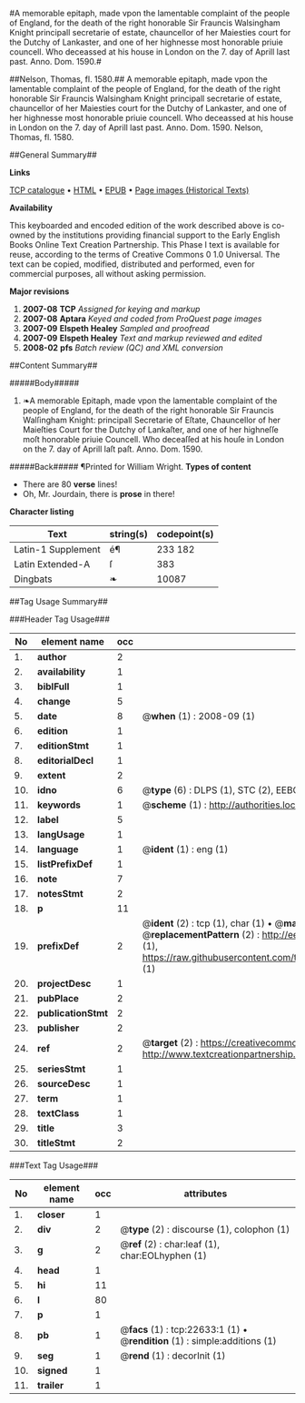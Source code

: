 #A memorable epitaph, made vpon the lamentable complaint of the people of England, for the death of the right honorable Sir Frauncis Walsingham Knight principall secretarie of estate, chauncellor of her Maiesties court for the Dutchy of Lankaster, and one of her highnesse most honorable priuie councell. Who deceassed at his house in London on the 7. day of Aprill last past. Anno. Dom. 1590.#

##Nelson, Thomas, fl. 1580.##
A memorable epitaph, made vpon the lamentable complaint of the people of England, for the death of the right honorable Sir Frauncis Walsingham Knight principall secretarie of estate, chauncellor of her Maiesties court for the Dutchy of Lankaster, and one of her highnesse most honorable priuie councell. Who deceassed at his house in London on the 7. day of Aprill last past. Anno. Dom. 1590.
Nelson, Thomas, fl. 1580.

##General Summary##

**Links**

[TCP catalogue](http://www.ota.ox.ac.uk/tcp/)  • 
[HTML](http://tei.it.ox.ac.uk/tcp/Texts-HTML/free/A08/A08059.html)  • 
[EPUB](http://tei.it.ox.ac.uk/tcp/Texts-EPUB/free/A08/A08059.epub) • 
[Page images (Historical Texts)](https://data.historicaltexts.jisc.ac.uk/view?pubId=eebo-99856976e&pageId=eebo-99856976e-22633-1)

**Availability**

This keyboarded and encoded edition of the
	       work described above is co-owned by the institutions
	       providing financial support to the Early English Books
	       Online Text Creation Partnership. This Phase I text is
	       available for reuse, according to the terms of Creative
	       Commons 0 1.0 Universal. The text can be copied,
	       modified, distributed and performed, even for
	       commercial purposes, all without asking permission.

**Major revisions**

1. __2007-08__ __TCP__ *Assigned for keying and markup*
1. __2007-08__ __Aptara__ *Keyed and coded from ProQuest page images*
1. __2007-09__ __Elspeth Healey__ *Sampled and proofread*
1. __2007-09__ __Elspeth Healey__ *Text and markup reviewed and edited*
1. __2008-02__ __pfs__ *Batch review (QC) and XML conversion*

##Content Summary##

#####Body#####

1. ❧A memorable Epitaph, made vpon the lamentable complaint of the people of England,
for the death of the right honorable Sir Frauncis Walſingham Knight: principall Secretarie of Eſtate, Chauncellor
of her Maieſties Court for the Dutchy of Lankaſter, and one of her highneſſe moſt honorable priuie Councell.
Who deceaſſed at his houſe in London on the 7. day of Aprill laſt paſt. Anno. Dom. 1590.

#####Back#####
¶Printed for William Wright.
**Types of content**

  * There are 80 **verse** lines!
  * Oh, Mr. Jourdain, there is **prose** in there!

**Character listing**


|Text|string(s)|codepoint(s)|
|---|---|---|
|Latin-1 Supplement|é¶|233 182|
|Latin Extended-A|ſ|383|
|Dingbats|❧|10087|

##Tag Usage Summary##

###Header Tag Usage###

|No|element name|occ|attributes|
|---|---|---|---|
|1.|__author__|2||
|2.|__availability__|1||
|3.|__biblFull__|1||
|4.|__change__|5||
|5.|__date__|8| @__when__ (1) : 2008-09 (1)|
|6.|__edition__|1||
|7.|__editionStmt__|1||
|8.|__editorialDecl__|1||
|9.|__extent__|2||
|10.|__idno__|6| @__type__ (6) : DLPS (1), STC (2), EEBO-CITATION (1), PROQUEST (1), VID (1)|
|11.|__keywords__|1| @__scheme__ (1) : http://authorities.loc.gov/ (1)|
|12.|__label__|5||
|13.|__langUsage__|1||
|14.|__language__|1| @__ident__ (1) : eng (1)|
|15.|__listPrefixDef__|1||
|16.|__note__|7||
|17.|__notesStmt__|2||
|18.|__p__|11||
|19.|__prefixDef__|2| @__ident__ (2) : tcp (1), char (1)  •  @__matchPattern__ (2) : ([0-9\-]+):([0-9IVX]+) (1), (.+) (1)  •  @__replacementPattern__ (2) : http://eebo.chadwyck.com/downloadtiff?vid=$1&page=$2 (1), https://raw.githubusercontent.com/textcreationpartnership/Texts/master/tcpchars.xml#$1 (1)|
|20.|__projectDesc__|1||
|21.|__pubPlace__|2||
|22.|__publicationStmt__|2||
|23.|__publisher__|2||
|24.|__ref__|2| @__target__ (2) : https://creativecommons.org/publicdomain/zero/1.0/ (1), http://www.textcreationpartnership.org/docs/. (1)|
|25.|__seriesStmt__|1||
|26.|__sourceDesc__|1||
|27.|__term__|1||
|28.|__textClass__|1||
|29.|__title__|3||
|30.|__titleStmt__|2||


###Text Tag Usage###

|No|element name|occ|attributes|
|---|---|---|---|
|1.|__closer__|1||
|2.|__div__|2| @__type__ (2) : discourse (1), colophon (1)|
|3.|__g__|2| @__ref__ (2) : char:leaf (1), char:EOLhyphen (1)|
|4.|__head__|1||
|5.|__hi__|11||
|6.|__l__|80||
|7.|__p__|1||
|8.|__pb__|1| @__facs__ (1) : tcp:22633:1 (1)  •  @__rendition__ (1) : simple:additions (1)|
|9.|__seg__|1| @__rend__ (1) : decorInit (1)|
|10.|__signed__|1||
|11.|__trailer__|1||
